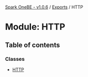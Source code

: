 [Spark OneBE - v1.0.6](../README.md) / [Exports](../modules.md) / HTTP

# Module: HTTP

## Table of contents

### Classes

- [HTTP](../classes/HTTP.HTTP-1.md)
